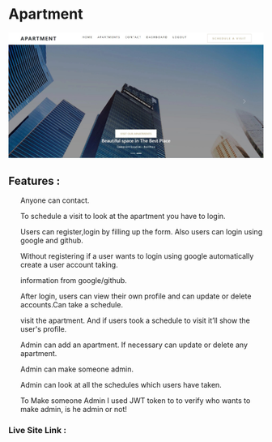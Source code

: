 # Apartment

![apartment-project showcase](apartment-project.jpg)

## Features :

<ul>Anyone can contact.</ul>
<ul>To schedule a visit to look at the apartment you have to login.</ul>
<ul>Users can register,login by filling up the form. Also users can login using google and github.</ul>
<ul>Without registering if a user wants to login using google automatically create a user account taking.</ul>
<ul>information from google/github.</ul>
<ul>After login, users can view their own profile and can update or delete accounts.Can take a schedule.</ul>
<ul>visit the apartment. And if users took a schedule to visit it’ll show the user's profile.</ul>
<ul>Admin can add an apartment. If necessary can update or delete any apartment.</ul>
<ul>Admin can make someone admin.</ul>
<ul>Admin can look at all the schedules which users have taken.</ul>
<ul>To Make someone Admin I used JWT token to to verify who wants to make admin, is he admin or not!</ul>

### Live Site Link : 


